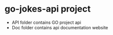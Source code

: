 # go-jokes-api project

- API folder contains GO project api
- Doc folder contains api documentation website
